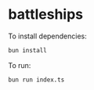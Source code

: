 # battleships

To install dependencies:

```bash
bun install
```

To run:

```bash
bun run index.ts
```
